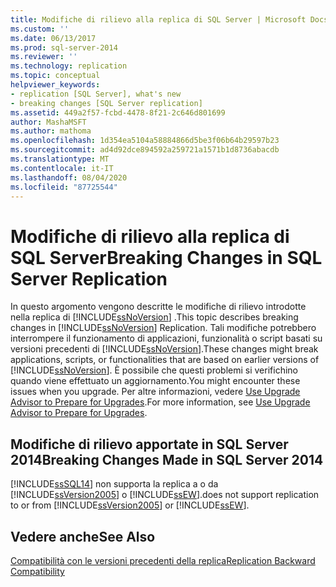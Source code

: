 ```yaml
---
title: Modifiche di rilievo alla replica di SQL Server | Microsoft Docs
ms.custom: ''
ms.date: 06/13/2017
ms.prod: sql-server-2014
ms.reviewer: ''
ms.technology: replication
ms.topic: conceptual
helpviewer_keywords:
- replication [SQL Server], what's new
- breaking changes [SQL Server replication]
ms.assetid: 449a2f57-fcbd-4478-8f21-2c646d801699
author: MashaMSFT
ms.author: mathoma
ms.openlocfilehash: 1d354ea5104a58884866d5be3f06b64b29597b23
ms.sourcegitcommit: ad4d92dce894592a259721a1571b1d8736abacdb
ms.translationtype: MT
ms.contentlocale: it-IT
ms.lasthandoff: 08/04/2020
ms.locfileid: "87725544"
---
```

# <a name="breaking-changes-in-sql-server-replication"></a><span data-ttu-id="5ad70-102">Modifiche di rilievo alla replica di SQL Server</span><span class="sxs-lookup"><span data-stu-id="5ad70-102">Breaking Changes in SQL Server Replication</span></span>
  <span data-ttu-id="5ad70-103">In questo argomento vengono descritte le modifiche di rilievo introdotte nella replica di [!INCLUDE[ssNoVersion](../../includes/ssnoversion-md.md)] .</span><span class="sxs-lookup"><span data-stu-id="5ad70-103">This topic describes breaking changes in [!INCLUDE[ssNoVersion](../../includes/ssnoversion-md.md)] Replication.</span></span> <span data-ttu-id="5ad70-104">Tali modifiche potrebbero interrompere il funzionamento di applicazioni, funzionalità o script basati su versioni precedenti di [!INCLUDE[ssNoVersion](../../includes/ssnoversion-md.md)].</span><span class="sxs-lookup"><span data-stu-id="5ad70-104">These changes might break applications, scripts, or functionalities that are based on earlier versions of [!INCLUDE[ssNoVersion](../../includes/ssnoversion-md.md)].</span></span> <span data-ttu-id="5ad70-105">È possibile che questi problemi si verifichino quando viene effettuato un aggiornamento.</span><span class="sxs-lookup"><span data-stu-id="5ad70-105">You might encounter these issues when you upgrade.</span></span> <span data-ttu-id="5ad70-106">Per altre informazioni, vedere [Use Upgrade Advisor to Prepare for Upgrades](../../sql-server/install/use-upgrade-advisor-to-prepare-for-upgrades.md).</span><span class="sxs-lookup"><span data-stu-id="5ad70-106">For more information, see [Use Upgrade Advisor to Prepare for Upgrades](../../sql-server/install/use-upgrade-advisor-to-prepare-for-upgrades.md).</span></span>  
  
## <a name="breaking-changes-made-in-sql-server-2014"></a><span data-ttu-id="5ad70-107">Modifiche di rilievo apportate in SQL Server 2014</span><span class="sxs-lookup"><span data-stu-id="5ad70-107">Breaking Changes Made in SQL Server 2014</span></span>  
 [!INCLUDE[ssSQL14](../../includes/sssql14-md.md)] <span data-ttu-id="5ad70-108">non supporta la replica a o da [!INCLUDE[ssVersion2005](../../includes/ssversion2005-md.md)] o [!INCLUDE[ssEW](../../includes/ssew-md.md)].</span><span class="sxs-lookup"><span data-stu-id="5ad70-108">does not support replication to or from [!INCLUDE[ssVersion2005](../../includes/ssversion2005-md.md)] or [!INCLUDE[ssEW](../../includes/ssew-md.md)].</span></span>  
  
## <a name="see-also"></a><span data-ttu-id="5ad70-109">Vedere anche</span><span class="sxs-lookup"><span data-stu-id="5ad70-109">See Also</span></span>  
 [<span data-ttu-id="5ad70-110">Compatibilità con le versioni precedenti della replica</span><span class="sxs-lookup"><span data-stu-id="5ad70-110">Replication Backward Compatibility</span></span>](replication-backward-compatibility.md)  
  
  
